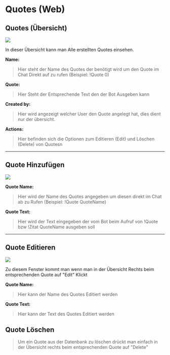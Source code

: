 # Quotes (Web)

## Quotes (Übersicht)
<img src="http://i.imgur.com/5dgEvLN.png"/>

In dieser Übersicht kann man Alle erstellten Quotes einsehen.

**Name:**
>Hier steht der Name des Quotes der benötigt wird um den Quote im Chat Direkt auf zu rufen (Beispiel: !Quote 0)

**Quote:**
>Hier Steht der Entsprechende Text den der Bot Ausgeben kann

**Created by:**
>Hier wird angezeigt welcher User den Quote angelegt hat, dies dient nur der übersicht.

**Actions:**
>Hier befinden sich die Optionen zum Editieren (Edit) und Löschen (Delete) von Quotesn

<hr>

## Quote Hinzufügen
<img src="http://i.imgur.com/LUodtrF.png"/>

**Quote Name:**
> Hier wird der Name des Quotes angegeben um diesen direkt im Chat ab zu Rufen (Beispiel: !Quote QuoteName)

**Quote Text:**
> Hier wird der Text eingegeben der vom Bot beim Aufruf von !Quote bzw !Zitat QuoteName ausgeben soll

<hr>

## Quote Editieren
<img src="http://i.imgur.com/024GfsL.png"/>

Zu diesem Fenster kommt man wenn man in der Übersicht Rechts beim entsprechenden Quote auf "Edit" Klickt

**Quote Name:**
> Hier kann der Name des Quotes Editiert werden

**Quote Text:**
> Hier kann der Text des Quotes Editiert werden

## Quote Löschen

> Um ein Quote aus der Datenbank zu löschen drückt man einfach in der Übersicht rechts beim entsprechenden Quote auf "Delete"

